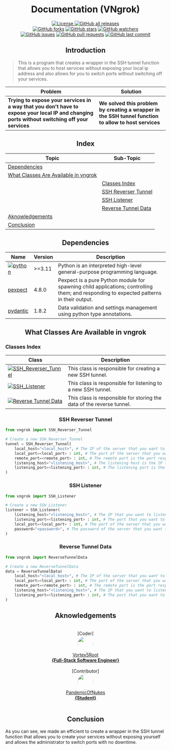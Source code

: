 <h1 align="center"> Documentation (VNgrok) </h1>
<p align="center">
    <a href="https://github.com/Vortex5Root/VNgrok/blob/master/LICENSE"><img src="https://img.shields.io/github/license/Vortex5Root/VNgrok.svg" alt="License">
    <a href="https://github.com/Vortex5Root/VNgrok/releases"><img src="https://img.shields.io/github/downloads/Vortex5Root/VNgrok/total.svg" alt="GitHub all releases"></a><br>
    <a href="https://github.com/Vortex5Root/VNgrok/network"><img src="https://img.shields.io/github/forks/Vortex5Root/VNgrok.svg" alt="GitHub forks"></a>
    <a href="https://github.com/Vortex5Root/VNgrok/stargazers"><img src="https://img.shields.io/github/stars/Vortex5Root/VNgrok.svg" alt="GitHub stars"></a>
    <a href="https://github.com/Vortex5Root/VNgrok/watchers"><img src="https://img.shields.io/github/watchers/Vortex5Root/VNgrok.svg" alt="GitHub watchers"></a><br>
    <a href="https://github.com/Vortex5Root/VNgrok/issues"><img src="https://img.shields.io/github/issues/Vortex5Root/VNgrok.svg" alt="GitHub issues"></a>
    <a href="https://github.com/Vortex5Root/VNgrok/pulls"><img src="https://img.shields.io/github/issues-pr/Vortex5Root/VNgrok.svg" alt="GitHub pull requests"></a>
    <a href="https://github.com/Vortex5Root/VNgrok/commits/master"><img src="https://img.shields.io/github/last-commit/Vortex5Root/VNgrok.svg" alt="GitHub last commit"></a>
</p>

<h2 align="center">Introduction</h2>

> This is a program that creates a wrapper in the SSH tunnel function that allows you to host services without exposing your local ip address and also allows for you to switch ports without switching off your services.

| Problem | Solution |
| --- | --- |
| **Trying to expose your services in a way that you don't have to expose your local IP and changing ports without switching off your services** | **We solved this problem by creating a wrapper in the SSH tunnel function to allow to host services** |

<h2 align="center"> Index </h2>

| Topic | Sub-Topic |
| --- | --- |
| [Dependencies](#dependencies) | |
| [What Classes Are Available in vngrok](#what-classes-are-available-in-vngrok) | |
| | [Classes Index](#classes-index) |
| | [SSH Reverser Tunnel](#ssh-reverser-tunnel) |
| | [SSH Listener](#ssh-listener) |
| | [Reverse Tunnel Data](#reverse-tunnel-data) |
| [Aknowledgements](#aknowledgements) | |
| [Conclusion](#conclusion) | |

<h2 align="center">Dependencies</h2>

| Name | Version | Description |
| --- | --- | --- |
| [![python](https://img.shields.io/badge/Python-3776AB?style=for-the-badge&logo=python&logoColor=ffdd54)](https://www.python.org/) | >=3.11 | Python is an interpreted high-level general-purpose programming language. |
| [pexpect](https://pexpect.readthedocs.io/en/stable/) | 4.8.0 | Pexpect is a pure Python module for spawning child applications; controlling them; and responding to expected patterns in their output. |
| [pydantic](https://pydantic-docs.helpmanual.io/) | 1.8.2 | Data validation and settings management using python type annotations. |

<h2 align="center">What Classes Are Available in vngrok</h2>

<h3>Classes Index</h3>

| Class | Description |
| --- | --- |
| [![SSH_Reverser_Tunnel](https://img.shields.io/badge/SSH_Reverser_Tunnel-3776AB?style=for-the-badge&logo=python&logoColor=ffdd54)](#ssh-reverser-tunnel) | This class is responsible for creating a new SSH tunnel. |
| [![SSH_Listener](https://img.shields.io/badge/SSH_Listener-3776AB?style=for-the-badge&logo=python&logoColor=ffdd54)](#ssh-listener) | This class is responsible for listening to a new SSH tunnel. |
| [![Reverse Tunnel Data](https://img.shields.io/badge/ReverseTunnelData-3776AB?style=for-the-badge&logo=python&logoColor=ffdd54)](#reverse-tunnel-data) | This class is responsible for storing the data of the reverse tunnel. |

<h3 align="center">SSH Reverser Tunnel</h3>

```python
from vngrok import SSH_Reverser_Tunnel

# Create a new SSH_Reverser_Tunnel
tunnel = SSH_Reverser_Tunnel(
    local_host="<local_host>", # The IP of the server that you want to expose to the internet.
    local_port=<local_port> : int, # The port of the server that you want to expose to the internet.
    remote_port=<remote_port> : int, # The remote port is the port responsible to host your server locally on the remote host.
    listening_host="<listening_host>", # The listening host is the IP that you want to listen to receive connections.
    listening_port=<listening_port> : int, # The listening port is the port that you want to receive connections.
)
```

<h3 align="center">SSH Listener</h3>

```python
from vngrok import SSH_Listener

# Create a new SSH_Listener
listener = SSH_Listener(
    listening_host="<listening_host>", # The IP that you want to listen to receive connections.
    listening_port=<listening_port> : int, # The port that you want to receive connections.
    local_port=<local_port> : int, # The port of the server that you want to expose to the internet.
    password="<password>", # The password of the server that you want to expose to the internet.
)
```

<h3 align="center">Reverse Tunnel Data</h3>

```python
from vngrok import ReverseTunnelData

# Create a new ReverseTunnelData
data = ReverseTunnelData(
    local_host="<local_host>", # The IP of the server that you want to expose to the internet.
    local_port=<local_port> : int, # The port of the server that you want to expose to the internet.
    remote_port=<remote_port> : int, # The remote port is the port responsible to host your server locally on the remote host.
    listening_host="<listening_host>", # The IP that you want to listen to receive connections.
    listening_port=<listening_port> : int, # The port that you want to receive connections.
)
```

<h2 align="center">Aknowledgements</h2>

<p align="center">
    <br>[Coder]<br>
    <a href="https://github.com/Vortex5Root"><img src=https://avatars.githubusercontent.com/u/102427260?s=200&v=4 width=50 style="border-radius: 50%;"><br>Vortex5Root <br><b>        {Full-Stack Software Engineer}</b></a><br>
    <br>[Contributor]<br>
    <a href="https://github.com/PandemicOfNukes"><img src=https://avatars.githubusercontent.com/u/59929476?s=200&v=4 width=50 style="border-radius: 50%;"><br>PandemicOfNukes <br><b>        {Student}</b></a><br><br>
</p>

<h2 align="center">Conclusion</h2>
As you can see, we made an efficient to create a wrapper in the SSH tunnel function that allows you to create your services without exposing yourself and allows the administrator to switch ports with no downtime.
